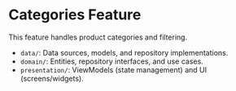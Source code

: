 # Categories Feature

This feature handles product categories and filtering.

- `data/`: Data sources, models, and repository implementations.
- `domain/`: Entities, repository interfaces, and use cases.
- `presentation/`: ViewModels (state management) and UI (screens/widgets). 